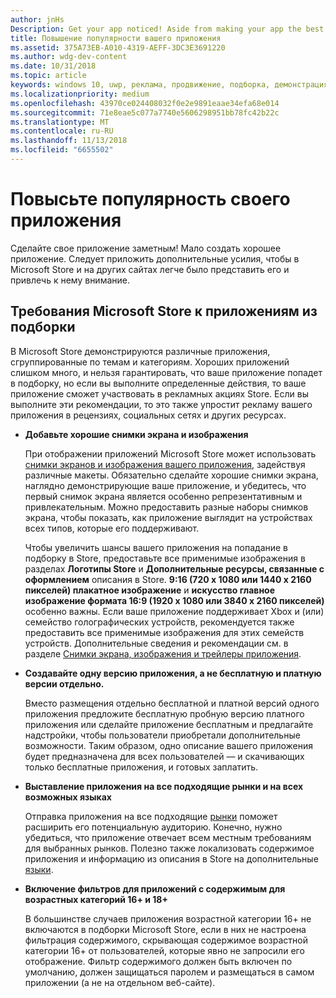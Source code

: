 ```yaml
---
author: jnHs
Description: Get your app noticed! Aside from making your app the best it can be, there are things you can do that make it easy for the Microsoft Store and other sites to showcase your app and help it get more attention.
title: Повышение популярности вашего приложения
ms.assetid: 375A73EB-A010-4319-AEFF-3DC3E3691220
ms.author: wdg-dev-content
ms.date: 10/31/2018
ms.topic: article
keywords: windows 10, uwp, реклама, продвижение, подборка, демонстрация, store
ms.localizationpriority: medium
ms.openlocfilehash: 43970ce024408032f0e2e9891eaae34efa68e014
ms.sourcegitcommit: 71e8eae5c077a7740e5606298951bb78fc42b22c
ms.translationtype: MT
ms.contentlocale: ru-RU
ms.lasthandoff: 11/13/2018
ms.locfileid: "6655502"
---
```

# <a name="make-your-app-easier-to-promote"></a>Повысьте популярность своего приложения


Сделайте свое приложение заметным! Мало создать хорошее приложение. Следует приложить дополнительные усилия, чтобы в Microsoft Store и на других сайтах легче было представить его и привлечь к нему внимание.


## <a name="microsoft-store-requirements-for-featured-apps"></a>Требования Microsoft Store к приложениям из подборки

В Microsoft Store демонстрируются различные приложения, сгруппированные по темам и категориям. Хороших приложений слишком много, и нельзя гарантировать, что ваше приложение попадет в подборку, но если вы выполните определенные действия, то ваше приложение сможет участвовать в рекламных акциях Store. Если вы выполните эти рекомендации, то это также упростит рекламу вашего приложения в рецензиях, социальных сетях и других ресурсах.

-   **Добавьте хорошие снимки экрана и изображения**

    При отображении приложений Microsoft Store может использовать [снимки экранов и изображения вашего приложения](app-screenshots-and-images.md), задействуя различные макеты. Обязательно сделайте хорошие снимки экрана, наглядно демонстрирующие ваше приложение, и убедитесь, что первый снимок экрана является особенно репрезентативным и привлекательным. Можно предоставить разные наборы снимков экрана, чтобы показать, как приложение выглядит на устройствах всех типов, которые его поддерживают.

    Чтобы увеличить шансы вашего приложения на попадание в подборку в Store, предоставьте все применимые изображения в разделах **Логотипы Store** и **Дополнительные ресурсы, связанные с оформлением** описания в Store. **9:16 (720 x 1080 или 1440 x 2160 пикселей) плакатное изображение** и **искусство главное изображение формата 16:9 (1920 x 1080 или 3840 x 2160 пикселей)** особенно важны. Если ваше приложение поддерживает Xbox и (или) семейство голографических устройств, рекомендуется также предоставить все применимые изображения для этих семейств устройств. Дополнительные сведения и рекомендации см. в разделе [Снимки экрана, изображения и трейлеры приложения](app-screenshots-and-images.md).

-   **Создавайте одну версию приложения, а не бесплатную и платную версии отдельно.**

    Вместо размещения отдельно бесплатной и платной версий одного приложения предложите бесплатную пробную версию платного приложения или сделайте приложение бесплатным и предлагайте надстройки, чтобы пользователи приобретали дополнительные возможности. Таким образом, одно описание вашего приложения будет предназначена для всех пользователей — и скачивающих только бесплатные приложения, и готовых заплатить.

-   **Выставление приложения на все подходящие рынки и на всех возможных языках**

    Отправка приложения на все подходящие [рынки](define-pricing-and-market-selection.md) поможет расширить его потенциальную аудиторию. Конечно, нужно убедиться, что приложение отвечает всем местным требованиям для выбранных рынков. Полезно также локализовать содержимое приложения и информацию из описания в Store на дополнительные [языки](supported-languages.md).

-   **Включение фильтров для приложений с содержимым для возрастных категорий 16+ и 18+**

    В большинстве случаев приложения возрастной категории 16+ не включаются в подборки Microsoft Store, если в них не настроена фильтрация содержимого, скрывающая содержимое возрастной категории 16+ от пользователей, которые явно не запросили его отображение. Фильтр содержимого должен быть включен по умолчанию, должен защищаться паролем и размещаться в самом приложении (а не на отдельном веб-сайте).



 




